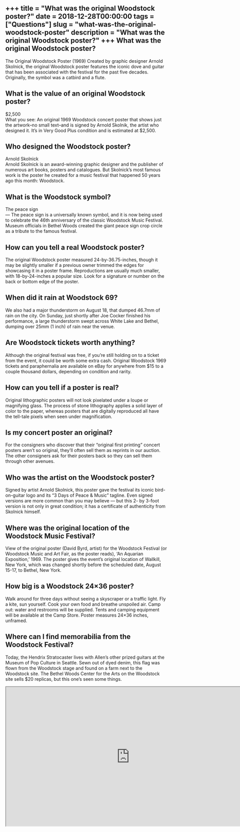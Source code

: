 +++
title = "What was the original Woodstock poster?"
date = 2018-12-28T00:00:00
tags = ["Questions"]
slug = "what-was-the-original-woodstock-poster"
description = "What was the original Woodstock poster?"
+++
What was the original Woodstock poster?
---------------------------------------

The Original Woodstock Poster (1969) Created by graphic designer Arnold Skolnick, the original Woodstock poster features the iconic dove and guitar that has been associated with the festival for the past five decades. Originally, the symbol was a catbird and a flute.

What is the value of an original Woodstock poster?
--------------------------------------------------

$2,500  
What you see: An original 1969 Woodstock concert poster that shows just the artwork–no small text–and is signed by Arnold Skolnik, the artist who designed it. It’s in Very Good Plus condition and is estimated at $2,500.

Who designed the Woodstock poster?
----------------------------------

Arnold Skolnick  
Arnold Skolnick is an award-winning graphic designer and the publisher of numerous art books, posters and catalogues. But Skolnick’s most famous work is the poster he created for a music festival that happened 50 years ago this month: Woodstock.

What is the Woodstock symbol?
-----------------------------

The peace sign  
— The peace sign is a universally known symbol, and it is now being used to celebrate the 46th anniversary of the classic Woodstock Music Festival. Museum officials in Bethel Woods created the giant peace sign crop circle as a tribute to the famous festival.

How can you tell a real Woodstock poster?
-----------------------------------------

The original Woodstock poster measured 24-by-36.75-inches, though it may be slightly smaller if a previous owner trimmed the edges for showcasing it in a poster frame. Reproductions are usually much smaller, with 18-by-24-inches a popular size. Look for a signature or number on the back or bottom edge of the poster.

When did it rain at Woodstock 69?
---------------------------------

We also had a major thunderstorm on August 18, that dumped 46.7mm of rain on the city. On Sunday, just shortly after Joe Cocker finished his performance, a large thunderstorm swept across White Lake and Bethel, dumping over 25mm (1 inch) of rain near the venue.

Are Woodstock tickets worth anything?
-------------------------------------

Although the original festival was free, if you’re still holding on to a ticket from the event, it could be worth some extra cash. Original Woodstock 1969 tickets and paraphernalia are available on eBay for anywhere from $15 to a couple thousand dollars, depending on condition and rarity.

How can you tell if a poster is real?
-------------------------------------

Original lithographic posters will not look pixelated under a loupe or magnifying glass. The process of stone lithography applies a solid layer of color to the paper, whereas posters that are digitally reproduced all have the tell-tale pixels when seen under magnification.

Is my concert poster an original?
---------------------------------

For the consigners who discover that their “original first printing” concert posters aren’t so original, they’ll often sell them as reprints in our auction. The other consigners ask for their posters back so they can sell them through other avenues.

Who was the artist on the Woodstock poster?
-------------------------------------------

Signed by artist Arnold Skolnick, this poster gave the festival its iconic bird-on-guitar logo and its “3 Days of Peace &amp; Music” tagline. Even signed versions are more common than you may believe — but this 2- by 3-foot version is not only in great condition; it has a certificate of authenticity from Skolnick himself.

Where was the original location of the Woodstock Music Festival?
----------------------------------------------------------------

View of the original poster (David Byrd, artist) for the Woodstock Festival (or Woodstock Music and Art Fair, as the poster reads), ‘An Aquarian Exposition,’ 1969. The poster gives the event’s original location of Wallkill, New York, which was changed shortly before the scheduled date, August 15-17, to Bethel, New York.

How big is a Woodstock 24×36 poster?
------------------------------------

Walk around for three days without seeing a skyscraper or a traffic light. Fly a kite, sun yourself. Cook your own food and breathe unspoiled air. Camp out: water and restrooms will be supplied. Tents and camping equipment will be available at the Camp Store. Poster measures 24×36 inches, unframed.

Where can I find memorabilia from the Woodstock Festival?
---------------------------------------------------------

Today, the Hendrix Stratocaster lives with Allen’s other prized guitars at the Museum of Pop Culture in Seattle. Sewn out of dyed denim, this flag was flown from the Woodstock stage and found on a farm next to the Woodstock site. The Bethel Woods Center for the Arts on the Woodstock site sells $20 replicas, but this one’s seen some things.

<iframe allow="accelerometer; autoplay; clipboard-write; encrypted-media; gyroscope; picture-in-picture" allowfullscreen="" class="__youtube_prefs__  epyt-is-override  no-lazyload" data-no-lazy="1" data-origheight="433" data-origwidth="770" data-skipgform_ajax_framebjll="" height="433" id="_ytid_99492" loading="lazy" src="https://www.youtube.com/embed/CGPDhBmE1so?enablejsapi=1&autoplay=0&cc_load_policy=0&cc_lang_pref=&iv_load_policy=1&loop=0&modestbranding=0&rel=1&fs=1&playsinline=0&autohide=2&theme=dark&color=red&controls=1&" title="YouTube player" width="770"></iframe>